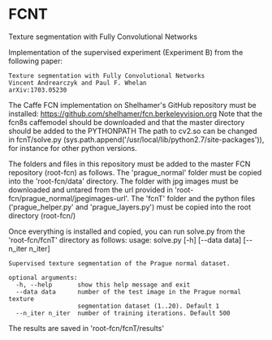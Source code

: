 # FCNT
Texture segmentation with Fully Convolutional Networks

Implementation of the supervised experiment (Experiment B) from the following paper:

    Texture segmentation with Fully Convolutional Networks
    Vincent Andrearczyk and Paul F. Whelan
    arXiv:1703.05230

The Caffe FCN implementation on Shelhamer's GitHub repository must be installed:
https://github.com/shelhamer/fcn.berkeleyvision.org
Note that the fcn8s caffemodel should be downloaded and that the master directory should be added to the PYTHONPATH
The path to cv2.so can be changed in fcnT/solve.py (sys.path.append('/usr/local/lib/python2.7/site-packages')), for instance for other python versions.


The folders and files in this repository must be added to the master FCN repository (root-fcn) as follows.
The 'prague_normal' folder must be copied into the 'root-fcn/data' directory.
The folder with jpg images must be downloaded and untared from the url provided in 'root-fcn/prague_normal/jpegimages-url'.
The 'fcnT' folder and the python files ('prague_helper.py' and 'prague_layers.py') must be copied into the root directory (root-fcn/)

Once everything is installed and copied, you can run solve.py from the 'root-fcn/fcnT' directory as follows:
    usage: solve.py [-h] [--data data] [--n_iter n_iter]

    Supervised texture segmentation of the Prague normal dataset.
    
    optional arguments:
      -h, --help       show this help message and exit
      --data data      number of the test image in the Prague normal texture
                       segmentation dataset (1..20). Default 1
      --n_iter n_iter  number of training iterations. Default 500

The results are saved in 'root-fcn/fcnT/results'

